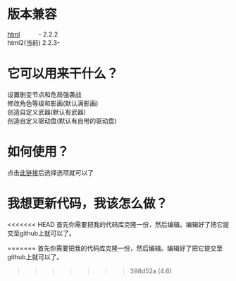 # 版本兼容
[html](https://github.com/onodera2007/html)&emsp;&emsp;&emsp;- 2.2.2</br>
html2(当前)&nbsp;2.2.3-</br>
# 它可以用来干什么？
设置剧变节点和危局强袭战<br>
修改角色等级和影画(默认满影画)<br>
创造自定义武器(默认有武器)<br>
创造自定义驱动盘(默认有自带的驱动盘)<br>
# 如何使用？
点击[此链接](https://onodera2007.github.io/html2/)后选择选项就可以了
# 我想更新代码，我该怎么做？
<<<<<<< HEAD
首先你需要把我的代码库克隆一份，然后编辑。编辑好了把它提交至github上就可以了。



=======
首先你需要把我的代码库克隆一份，然后编辑。编辑好了把它提交至github上就可以了。
>>>>>>> 398d52a (4.6)
